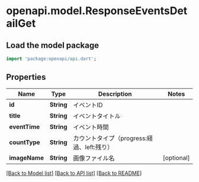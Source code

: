 # openapi.model.ResponseEventsDetailGet

## Load the model package
```dart
import 'package:openapi/api.dart';
```

## Properties
Name | Type | Description | Notes
------------ | ------------- | ------------- | -------------
**id** | **String** | イベントID | 
**title** | **String** | イベントタイトル | 
**eventTime** | **String** | イベント時間 | 
**countType** | **String** | カウントタイプ（progress:経過、left:残り） | 
**imageName** | **String** | 画像ファイル名 | [optional] 

[[Back to Model list]](../README.md#documentation-for-models) [[Back to API list]](../README.md#documentation-for-api-endpoints) [[Back to README]](../README.md)


